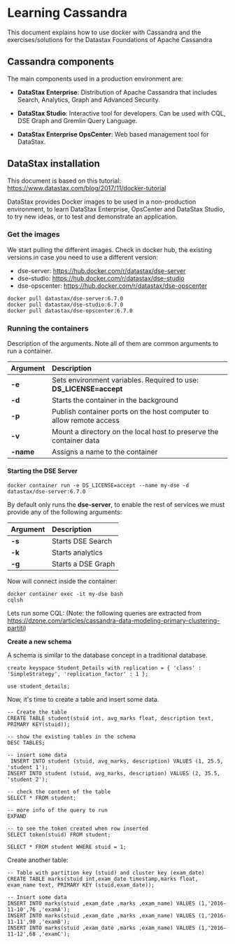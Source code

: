 # Learning Cassandra

This document explains how to use docker with Cassandra and the exercises/solutions for the Datastax Foundations of Apache Cassandra

## Cassandra components

The main components used in a production environment are:

* **DataStax Enterprise**: Distribution of Apache Cassandra that includes Search, Analytics, Graph and Advanced Security.

* **DataStax Studio**: Interactive tool for developers. Can be used with CQL, DSE Graph and Gremlin Query Language.

* **DataStax Enterprise OpsCenter**: Web based management tool for DataStax.

## DataStax installation

This document is based on this tutorial: https://www.datastax.com/blog/2017/11/docker-tutorial

DataStax provides Docker images to be used in a non-production environment, to learn DataStax Enterprise, OpsCenter and DataStax Studio, to try new ideas, or to test and demonstrate an application. 

### Get the images

We start pulling the different images. Check in docker hub, the existing versions in case you need to use a different version: 

* dse-server: https://hub.docker.com/r/datastax/dse-server 
* dse-studio: https://hub.docker.com/r/datastax/dse-studio
* dse-opscenter: https://hub.docker.com/r/datastax/dse-opscenter

```
docker pull datastax/dse-server:6.7.0
docker pull datastax/dse-studio:6.7.0
docker pull datastax/dse-opscenter:6.7.0
```
### Running the containers

Description of the arguments. Note all of them are common arguments to run a container.

| Argument   |  Description |
|----------|:------|
| **-e** | Sets environment variables. Required to use: **DS_LICENSE=accept** |
| **-d** | Starts the container in the background |
| **-p** | Publish container ports on the host computer to allow remote access |
| **-v** | Mount a directory on the local host to preserve the container data |
| **-name** | Assigns a name to the container |

#### Starting the DSE Server

```
docker container run -e DS_LICENSE=accept --name my-dse -d datastax/dse-server:6.7.0
```

By default only runs the **dse-server**, to enable the rest of services we must provide any of the following arguments:

| Argument   |  Description |
|----------|:------|
| **-s** | Starts DSE Search |
| **-k** | Starts analytics |
| **-g** | Starts a DSE Graph |

Now will connect inside the container:

```
docker container exec -it my-dse bash
cqlsh
```

Lets run some CQL: (Note: the following queries are extracted from https://dzone.com/articles/cassandra-data-modeling-primary-clustering-partiti)

**Create a new schema**

A schema is similar to the database concept in a traditional database.

```
create keyspace Student_Details with replication = { 'class' : 'SimpleStrategy', 'replication_factor' : 1 };

use student_details;
```

Now, it's time to create a table and insert some data.

```
-- Create the table
CREATE TABLE student(stuid int, avg_marks float, description text, PRIMARY KEY(stuid));

-- show the existing tables in the schema
DESC TABLES;

-- insert some data
 INSERT INTO student (stuid, avg_marks, description) VALUES (1, 25.5, 'student 1');
INSERT INTO student (stuid, avg_marks, description) VALUES (2, 35.5, 'student 2');

-- check the content of the table
SELECT * FROM student;

-- more info of the query to run
EXPAND

-- to see the token created when row inserted
SELECT token(stuid) FROM student;

SELECT * FROM student WHERE stuid = 1; 
```

Create another table:

```
-- Table with partition key (stuid) and cluster key (exam_date)
CREATE TABLE marks(stuid int,exam_date timestamp,marks float, exam_name text, PRIMARY KEY (stuid,exam_date));

-- Insert some data
INSERT INTO marks(stuid ,exam_date ,marks ,exam_name) VALUES (1,'2016-11-10',76 ,'examA');
INSERT INTO marks(stuid ,exam_date ,marks ,exam_name) VALUES (1,'2016-11-11',90 ,'examB');
INSERT INTO marks(stuid ,exam_date ,marks ,exam_name) VALUES (1,'2016-11-12',68 ,'examC');
```
